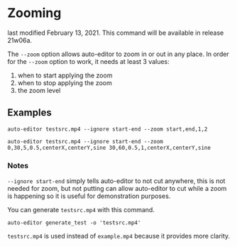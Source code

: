 # Zooming
last modified February 13, 2021.
This command will be available in release 21w06a.


The `--zoom` option allows auto-editor to zoom in or out in any place. In order for the `--zoom` option to work, it needs at least 3 values:

 1. when to start applying the zoom
 1. when to stop applying the zoom
 1. the zoom level



## Examples


```
auto-editor testsrc.mp4 --ignore start-end --zoom start,end,1,2
```

```
auto-editor testsrc.mp4 --ignore start-end --zoom 0,30,5,0.5,centerX,centerY,sine 30,60,0.5,1,centerX,centerY,sine
```




### Notes

`--ignore start-end` simply tells auto-editor to not cut anywhere, this is not needed for zoom, but not putting can allow auto-editor to cut while a zoom is happening so it is useful for demonstration purposes.


You can generate `testsrc.mp4` with this command.

```
auto-editor generate_test -o 'testsrc.mp4'
```

`testsrc.mp4` is used instead of `example.mp4` because it provides more clarity.